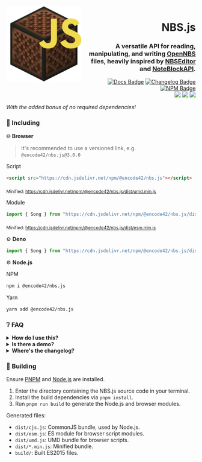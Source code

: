 [Docs]: https://encode42.github.io/NBS.js/docs/
[Docs Badge]: https://img.shields.io/badge/Docs-3178C6?labelColor=3178C6&logo=typescript&logoColor=white&style=flat-square
[NPM]: https://www.npmjs.com/package/@encode42/nbs.js
[NPM Badge]: https://img.shields.io/npm/v/@encode42/nbs.js?label=​&color=cb0000&labelColor=cb0000&logo=npm&logoColor=white&style=flat-square
[Changelog]: changelog.md
[Changelog Badge]: https://img.shields.io/badge/Changelog-E05735?labelColor=E05735&logo=keepachangelog&logoColor=white&style=flat-square
[Demo]: https://encode42.github.io/NBS.js/demo/
[Demo Badge]: https://img.shields.io/badge/Demo-202b38?labelColor=202b38&logo=html5&logoColor=white&style=flat-square
[Actions]: https://github.com/encode42/NBS.js/actions/workflows/build.yml
[Actions Badge]: https://img.shields.io/github/workflow/status/encode42/NBS.js/Build?style=flat-square
[Support]: https://encode42.dev/support
[Support Badge]: https://img.shields.io/discord/646517284453613578?color=7289da&labelColor=7289da&label=​&logo=discord&logoColor=white&style=flat-square
[Codacy]: https://app.codacy.com/gh/encode42/NBS.js/dashboard
[Codacy Badge]: https://img.shields.io/codacy/grade/68f12c67186549b88ab7ada56ac83efc?color=172B4D&labelColor=172B4D&label=​&logo=codacy&style=flat-square

<img src=".github/assets/badge-lq.png" align="left" id="header">
<div align="right">

# NBS.js
### A versatile API for reading, manipulating, and writing [OpenNBS](https://opennbs.org) files, heavily inspired by [NBSEditor](https://github.com/TheGreatFoxxy/NBSEditor/blob/408e3e58058bd72286fc7e9740d62a39a0c919dd/src/NBS.js) and [NoteBlockAPI](https://github.com/koca2000/NoteBlockAPI).

[![Docs Badge]][Docs] [![Changelog Badge]][Changelog] [![NPM Badge]][NPM]  
[![][Actions Badge]][Actions] [![][Codacy Badge]][Codacy] [![][Support Badge]][Support]
</div>

*With the added bonus of no required dependencies!*

### 🔧 Including
🌐 **Browser**

> It's recommended to use a versioned link, e.g. `@encode42/nbs.js@3.0.0`

Script
```html
<script src="https://cdn.jsdelivr.net/npm/@encode42/nbs.js"></script>
```
<sub>Minified: https://cdn.jsdelivr.net/npm/@encode42/nbs.js/dist/umd.min.js</sub>

Module
```js
import { Song } from "https://cdn.jsdelivr.net/npm/@encode42/nbs.js/dist/esm.js";
```
<sub>Minified: https://cdn.jsdelivr.net/npm/@encode42/nbs.js/dist/esm.min.js</sub>

⚙️ **Deno**
```js
import { Song } from "https://cdn.jsdelivr.net/npm/@encode42/nbs.js/dist/esm.js";
```

⚙️ **Node.js**

NPM
```sh
npm i @encode42/nbs.js
```

Yarn
```sh
yarn add @encode42/nbs.js
```

### ❔ FAQ
<details>
<summary>
<b>How do I use this?</b>
</summary>

[Install NBS.js for your platform](#-including), then refer to the [documentation][Docs] and examples below.

[![Docs Badge]][Docs]

<details>
<summary>
Browser (Script)
</summary>

```html
<input type="file" id="file-input">

<script src="https://cdn.jsdelivr.net/npm/@encode42/nbs.js"></script> <!-- Import NBS.js -->
<script>
window.addEventListener("load", () => {
  const input = document.getElementById("file-input");

  // Clear the file input (QOL)
  input.value = null;

  // Initialize file input
  input.addEventListener("change", () => {
    const songFile = input.files[0]; // Read a NBS file
    songFile.arrayBuffer().then(buffer => { // Create an ArrayBuffer
      const song = NBSjs.fromArrayBuffer(buffer); // Parse song from ArrayBuffer

      console.log(song);
    });
  });
});
</script>
```
</details>

<details>
<summary>
Browser (Module)
</summary>

index.html
```html
<input type="file" id="file-input">

<script src="index.js" type="module">
```

index.js
```js
import { fromArrayBuffer } from "https://cdn.jsdelivr.net/npm/@encode42/nbs.js/dist/esm.js"

window.addEventListener("load", () => {
  const input = document.getElementById("file-input");

  // Clear the file input (QOL)
  input.value = null;
    
  // Initialize file input
  input.addEventListener("change", () => {
    const songFile = input.files[0]; // Read a NBS file
    songFile.arrayBuffer().then(buffer => { // Create an ArrayBuffer
      const song = fromArrayBuffer(buffer); // Parse song from ArrayBuffer

      console.log(song);
    });
  });
});
```
</details>

<details>
<summary>
Deno
</summary>

```js
import { fromArrayBuffer } from "https://cdn.jsdelivr.net/npm/@encode42/nbs.js/dist/esm.js";

const songFile = await Deno.readFile("song.nbs"); // Read a NBS file
const buffer = new Uint8Array(songFile).buffer; // Create an ArrayBuffer
const song = fromArrayBuffer(buffer); // Parse song from ArrayBuffer

console.log(song);
```
</details>

<details>
<summary>
Node.js
</summary>

```js
const fs = require("fs");
const { fromArrayBuffer } = require("@encode42/nbs.js"); // Import NBS.js

const songFile = fs.readFileSync("song.nbs"); // Read a NBS file
const buffer = new Uint8Array(songFile).buffer; // Create an ArrayBuffer
const song = fromArrayBuffer(buffer); // Parse song from ArrayBuffer

console.log(song);
```

[![NPM Badge]][NPM]
</details>
</details>

<details>
<summary>
<b>Is there a demo?</b>
</summary>

~~Yes! A GitHub pages site is located [here](https://encode42.github.io/NBS.js/demo/). It contains a demonstration of how to read and process NBS files, displays the song structure, and plays the song through the browser.~~

The demo is currently under development. Check [NBSPlayer](https://github.com/encode42/NBSPlayer) for a working example!

<!-- [![Demo Badge]][Demo] -->
</details>

<details>
<summary>
<b>Where's the changelog?</b>
</summary>

I don't create GitHub releases, but I do keep a changelog [here][Changelog]!

[![Changelog Badge]][Changelog]
</details>

### 🔨 Building
Ensure [PNPM](https://pnpm.io/) and [Node.js](https://nodejs.org/) are installed.

1. Enter the directory containing the NBS.js source code in your terminal.
2. Install the build dependencies via `pnpm install`.
3. Run `pnpm run build` to generate the Node.js and browser modules.

Generated files:
- `dist/cjs.js`: CommonJS bundle, used by Node.js.
- `dist/esm.js`: ES module for browser script modules.
- `dist/umd.js`: UMD bundle for browser scripts.
- `dist/*.min.js`: Minified bundle.
- `build/`: Built ES2015 files.
